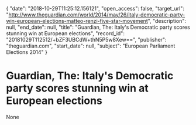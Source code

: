 {
  "date": "2018-10-29T11:25:12.156121", 
  "open_access": false, 
  "target_url": "http://www.theguardian.com/world/2014/may/26/italy-democratic-party-win-european-elections-matteo-renzi-five-star-movement", 
  "description": null, 
  "end_date": null, 
  "title": "Guardian, The: Italy's Democratic party scores stunning win at European elections", 
  "record_id": "20181029T112512/+bZF3UBCdW+thN5P5w8Xew==", 
  "publisher": "theguardian.com", 
  "start_date": null, 
  "subject": "European Parliament Elections 2014"
}

# Guardian, The: Italy's Democratic party scores stunning win at European elections

None